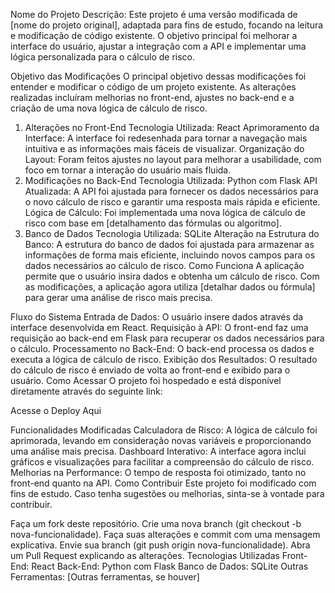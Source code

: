 Nome do Projeto
Descrição:
Este projeto é uma versão modificada de [nome do projeto original], adaptada para fins de estudo, focando na leitura e modificação de código existente. O objetivo principal foi melhorar a interface do usuário, ajustar a integração com a API e implementar uma lógica personalizada para o cálculo de risco.

Objetivo das Modificações
O principal objetivo dessas modificações foi entender e modificar o código de um projeto existente. As alterações realizadas incluíram melhorias no front-end, ajustes no back-end e a criação de uma nova lógica de cálculo de risco.

1. Alterações no Front-End
Tecnologia Utilizada: React
Aprimoramento da Interface: A interface foi redesenhada para tornar a navegação mais intuitiva e as informações mais fáceis de visualizar.
Organização do Layout: Foram feitos ajustes no layout para melhorar a usabilidade, com foco em tornar a interação do usuário mais fluida.
2. Modificações no Back-End
Tecnologia Utilizada: Python com Flask
API Atualizada: A API foi ajustada para fornecer os dados necessários para o novo cálculo de risco e garantir uma resposta mais rápida e eficiente.
Lógica de Cálculo: Foi implementada uma nova lógica de cálculo de risco com base em [detalhamento das fórmulas ou algoritmo].
3. Banco de Dados
Tecnologia Utilizada: SQLite
Alteração na Estrutura do Banco: A estrutura do banco de dados foi ajustada para armazenar as informações de forma mais eficiente, incluindo novos campos para os dados necessários ao cálculo de risco.
Como Funciona
A aplicação permite que o usuário insira dados e obtenha um cálculo de risco. Com as modificações, a aplicação agora utiliza [detalhar dados ou fórmula] para gerar uma análise de risco mais precisa.

Fluxo do Sistema
Entrada de Dados: O usuário insere dados através da interface desenvolvida em React.
Requisição à API: O front-end faz uma requisição ao back-end em Flask para recuperar os dados necessários para o cálculo.
Processamento no Back-End: O back-end processa os dados e executa a lógica de cálculo de risco.
Exibição dos Resultados: O resultado do cálculo de risco é enviado de volta ao front-end e exibido para o usuário.
Como Acessar
O projeto foi hospedado e está disponível diretamente através do seguinte link:

Acesse o Deploy Aqui

Funcionalidades Modificadas
Calculadora de Risco: A lógica de cálculo foi aprimorada, levando em consideração novas variáveis e proporcionando uma análise mais precisa.
Dashboard Interativo: A interface agora inclui gráficos e visualizações para facilitar a compreensão do cálculo de risco.
Melhorias na Performance: O tempo de resposta foi otimizado, tanto no front-end quanto na API.
Como Contribuir
Este projeto foi modificado com fins de estudo. Caso tenha sugestões ou melhorias, sinta-se à vontade para contribuir.

Faça um fork deste repositório.
Crie uma nova branch (git checkout -b nova-funcionalidade).
Faça suas alterações e commit com uma mensagem explicativa.
Envie sua branch (git push origin nova-funcionalidade).
Abra um Pull Request explicando as alterações.
Tecnologias Utilizadas
Front-End: React
Back-End: Python com Flask
Banco de Dados: SQLite
Outras Ferramentas: [Outras ferramentas, se houver]
